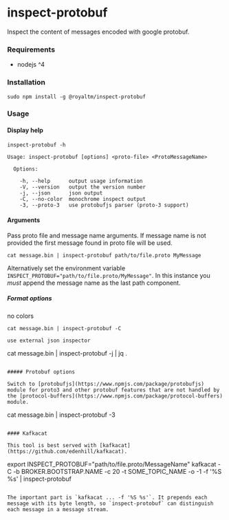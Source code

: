 inspect-protobuf
================

Inspect the content of messages encoded with google protobuf.


### Requirements

* nodejs ^4


### Installation


```
sudo npm install -g @royaltm/inspect-protobuf
```

### Usage

#### Display help

```
inspect-protobuf -h
```

```
Usage: inspect-protobuf [options] <proto-file> <ProtoMessageName>

  Options:

    -h, --help      output usage information
    -V, --version   output the version number
    -j, --json      json output
    -C, --no-color  monochrome inspect output
    -3, --proto-3   use protobufjs parser (proto-3 support)
```

#### Arguments

Pass proto file and message name arguments.
If message name is not provided the first message found in proto file will be used.

```
cat message.bin | inspect-protobuf path/to/file.proto MyMessage
```

Alternatively set the environment variable `INSPECT_PROTOBUF="path/to/file.proto/MyMessage"`.
In this instance you *must* append the message name as the last path component.

##### Format options

no colors

```
cat message.bin | inspect-protobuf -C

use external json inspector

```
cat message.bin | inspect-protobuf -j | jq .
```

##### Protobuf options

Switch to [protobufjs](https://www.npmjs.com/package/protobufjs) module for proto3 and other protobuf features that are not handled by the [protocol-buffers](https://www.npmjs.com/package/protocol-buffers) module.

```
cat message.bin | inspect-protobuf -3
```

#### Kafkacat

This tool is best served with [kafkacat](https://github.com/edenhill/kafkacat).

```
export INSPECT_PROTOBUF="path/to/file.proto/MessageName"
kafkacat -C -b BROKER.BOOTSTRAP.NAME -c 20 -t SOME_TOPIC_NAME -o -1 -f '%S %s' | inspect-protobuf
```

The important part is `kafkacat ... -f '%S %s'`. It prepends each message with its byte length, so `inspect-protobuf` can distinguish each message in a message stream.

